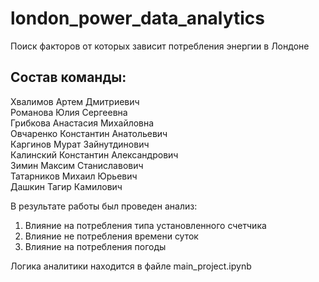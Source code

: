 # london_power_data_analytics
Поиск факторов от которых зависит потребления энергии в Лондоне

## Состав команды:
Хвалимов Артем Дмитриевич<br>
Романова Юлия Сергеевна<br>
Грибкова Анастасия Михайловна<br>
Овчаренко Константин Анатольевич<br>
Каргинов Мурат Зайнутдинович<br>
Калинский Константин Александрович<br>
Зимин Максим Станиславович<br>
Татарников Михаил Юрьевич<br>
Дашкин Тагир Камилович<br>


В результате работы был проведен анализ:
1. Влияние на потребления типа установленного счетчика
2. Влияние не потребления времени суток
3. Влияние на потребления погоды


Логика аналитики находится в файле main_project.ipynb

